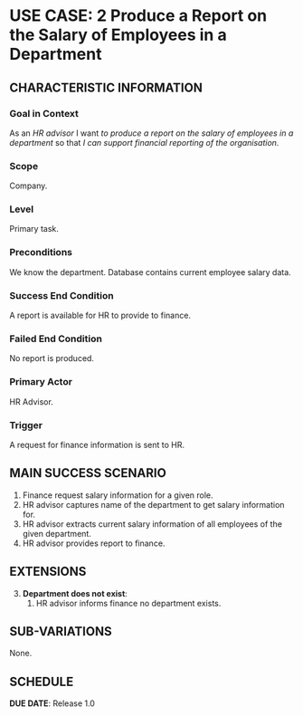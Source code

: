 # USE CASE: 2 Produce a Report on the Salary of Employees in a Department

## CHARACTERISTIC INFORMATION

### Goal in Context

As an *HR advisor* I want *to produce a report on the salary of employees in a department* so that *I can support financial reporting of the organisation.*

### Scope

Company.

### Level

Primary task.

### Preconditions

We know the department.  Database contains current employee salary data.

### Success End Condition

A report is available for HR to provide to finance.

### Failed End Condition

No report is produced.

### Primary Actor

HR Advisor.

### Trigger

A request for finance information is sent to HR.

## MAIN SUCCESS SCENARIO

1. Finance request salary information for a given role.
2. HR advisor captures name of the department to get salary information for.
3. HR advisor extracts current salary information of all employees of the given department.
4. HR advisor provides report to finance.

## EXTENSIONS

3. **Department does not exist**:
    1. HR advisor informs finance no department exists.

## SUB-VARIATIONS

None.

## SCHEDULE

**DUE DATE**: Release 1.0
